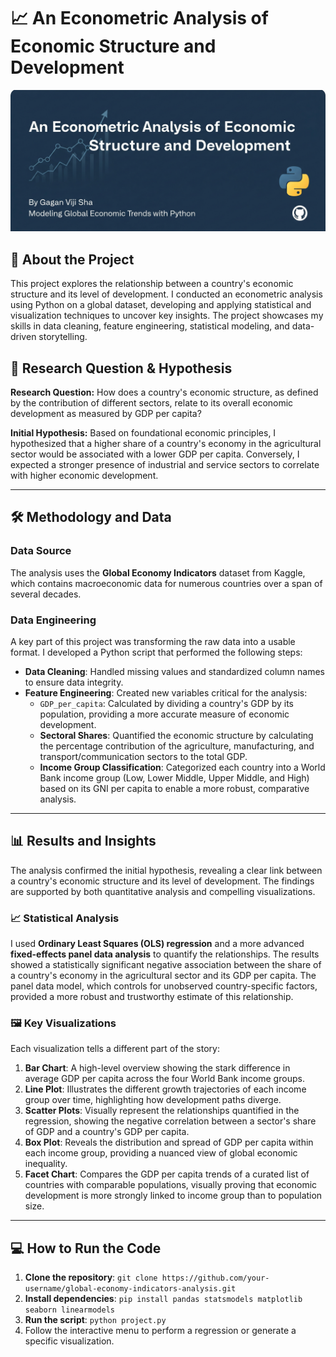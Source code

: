 
# 📈 An Econometric Analysis of Economic Structure and Development

![Project Banner](ProjectBanner.png)

## 📌 About the Project

This project explores the relationship between a country's economic structure and its level of development. I conducted an econometric analysis using Python on a global dataset, developing and applying statistical and visualization techniques to uncover key insights. The project showcases my skills in data cleaning, feature engineering, statistical modeling, and data-driven storytelling.

## 🚀 Research Question & Hypothesis

**Research Question:** How does a country's economic structure, as defined by the contribution of different sectors, relate to its overall economic development as measured by GDP per capita?

**Initial Hypothesis:** Based on foundational economic principles, I hypothesized that a higher share of a country's economy in the agricultural sector would be associated with a lower GDP per capita. Conversely, I expected a stronger presence of industrial and service sectors to correlate with higher economic development.

---

## 🛠️ Methodology and Data

### Data Source
The analysis uses the **Global Economy Indicators** dataset from Kaggle, which contains macroeconomic data for numerous countries over a span of several decades.

### Data Engineering
A key part of this project was transforming the raw data into a usable format. I developed a Python script that performed the following steps:
- **Data Cleaning**: Handled missing values and standardized column names to ensure data integrity.
- **Feature Engineering**: Created new variables critical for the analysis:
    - `GDP_per_capita`: Calculated by dividing a country's GDP by its population, providing a more accurate measure of economic development.
    - **Sectoral Shares**: Quantified the economic structure by calculating the percentage contribution of the agriculture, manufacturing, and transport/communication sectors to the total GDP.
    - **Income Group Classification**: Categorized each country into a World Bank income group (Low, Lower Middle, Upper Middle, and High) based on its GNI per capita to enable a more robust, comparative analysis.

---

## 📊 Results and Insights

The analysis confirmed the initial hypothesis, revealing a clear link between a country's economic structure and its level of development. The findings are supported by both quantitative analysis and compelling visualizations.

### 📈 Statistical Analysis
I used **Ordinary Least Squares (OLS) regression** and a more advanced **fixed-effects panel data analysis** to quantify the relationships. The results showed a statistically significant negative association between the share of a country's economy in the agricultural sector and its GDP per capita. The panel data model, which controls for unobserved country-specific factors, provided a more robust and trustworthy estimate of this relationship.

### 🖼️ Key Visualizations
Each visualization tells a different part of the story:

1.  **Bar Chart**: A high-level overview showing the stark difference in average GDP per capita across the four World Bank income groups. 
2.  **Line Plot**: Illustrates the different growth trajectories of each income group over time, highlighting how development paths diverge. 
3.  **Scatter Plots**: Visually represent the relationships quantified in the regression, showing the negative correlation between a sector's share of GDP and a country's GDP per capita. 
4.  **Box Plot**: Reveals the distribution and spread of GDP per capita within each income group, providing a nuanced view of global economic inequality. 
5.  **Facet Chart**: Compares the GDP per capita trends of a curated list of countries with comparable populations, visually proving that economic development is more strongly linked to income group than to population size. 

---

## 💻 How to Run the Code

1.  **Clone the repository**: `git clone https://github.com/your-username/global-economy-indicators-analysis.git`
2.  **Install dependencies**: `pip install pandas statsmodels matplotlib seaborn linearmodels`
3.  **Run the script**: `python project.py`
4.  Follow the interactive menu to perform a regression or generate a specific visualization.
